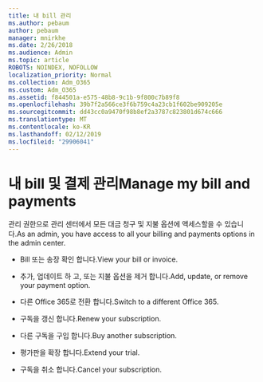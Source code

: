 ```yaml
---
title: 내 bill 관리
ms.author: pebaum
author: pebaum
manager: mnirkhe
ms.date: 2/26/2018
ms.audience: Admin
ms.topic: article
ROBOTS: NOINDEX, NOFOLLOW
localization_priority: Normal
ms.collection: Adm_O365
ms.custom: Adm_O365
ms.assetid: f844501a-e575-48b8-9c1b-9f800c7b89f8
ms.openlocfilehash: 39b7f2a566ce3f6b759c4a23cb1f602be909205e
ms.sourcegitcommit: dd43cc0a9470f98b8ef2a3787c823801d674c666
ms.translationtype: MT
ms.contentlocale: ko-KR
ms.lasthandoff: 02/12/2019
ms.locfileid: "29906041"
---
```

# <a name="manage-my-bill-and-payments"></a><span data-ttu-id="ff890-102">내 bill 및 결제 관리</span><span class="sxs-lookup"><span data-stu-id="ff890-102">Manage my bill and payments</span></span>

<span data-ttu-id="ff890-103">관리 권한으로 관리 센터에서 모든 대금 청구 및 지불 옵션에 액세스할을 수 있습니다.</span><span class="sxs-lookup"><span data-stu-id="ff890-103">As an admin, you have access to all your billing and payments options in the admin center.</span></span>
  
- <span data-ttu-id="ff890-104">Bill 또는 송장 확인 합니다.</span><span class="sxs-lookup"><span data-stu-id="ff890-104">View your bill or invoice.</span></span>
    
- <span data-ttu-id="ff890-105">추가, 업데이트 하 고, 또는 지불 옵션을 제거 합니다.</span><span class="sxs-lookup"><span data-stu-id="ff890-105">Add, update, or remove your payment option.</span></span>
    
- <span data-ttu-id="ff890-106">다른 Office 365로 전환 합니다.</span><span class="sxs-lookup"><span data-stu-id="ff890-106">Switch to a different Office 365.</span></span>
    
- <span data-ttu-id="ff890-107">구독을 갱신 합니다.</span><span class="sxs-lookup"><span data-stu-id="ff890-107">Renew your subscription.</span></span>
    
- <span data-ttu-id="ff890-108">다른 구독을 구입 합니다.</span><span class="sxs-lookup"><span data-stu-id="ff890-108">Buy another subscription.</span></span>
    
- <span data-ttu-id="ff890-109">평가판을 확장 합니다.</span><span class="sxs-lookup"><span data-stu-id="ff890-109">Extend your trial.</span></span>
    
- <span data-ttu-id="ff890-110">구독을 취소 합니다.</span><span class="sxs-lookup"><span data-stu-id="ff890-110">Cancel your subscription.</span></span>
    

